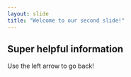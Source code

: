 ```yaml
---
layout: slide
title: "Welcome to our second slide!"
---
```

## Super helpful information 
Use the left arrow to go back!

